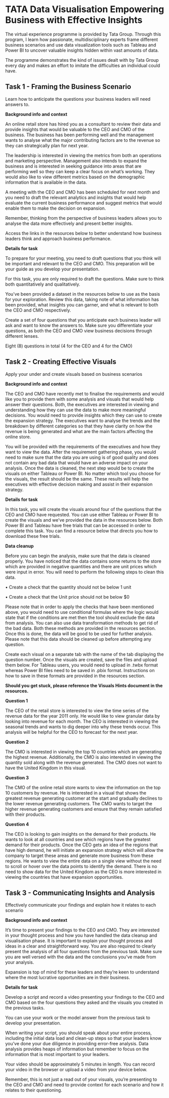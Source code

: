 # TATA Data Visualisation Empowering Business with Effective Insights

The virtual experience programme is provided by Tata Group. Through this program, I learn how passionate, multidisciplinary experts frame different business scenarios and use data visualization tools such as Tableau and Power BI to uncover valuable insights hidden within vast amounts of data.

The programme demonstrates the kind of issues dealt with by Tata Group every day and makes an effort to imitate the difficulties an individual could have.

## **Task 1 - Framing the Business Scenario**
Learn how to anticipate the questions your business leaders will need answers to.

**Background info and context**

An online retail store has hired you as a consultant to review their data and provide insights that would be valuable to the CEO and CMO of the business. The business has been performing well and the management wants to analyse what the major contributing factors are to the revenue so they can strategically plan for next year.

The leadership is interested in viewing the metrics from both an operations and marketing perspective. Management also intends to expand the business and is interested in seeking guidance into areas that are performing well so they can keep a clear focus on what’s working. They would also like to view different metrics based on the demographic information that is available in the data.

A meeting with the CEO and CMO has been scheduled for next month and you need to draft the relevant analytics and insights that would help evaluate the current business performance and suggest metrics that would enable them to make the decision on expansion.

Remember, thinking from the perspective of business leaders allows you to analyse the data more effectively and present better insights.

Access the links in the resources below to better understand how business leaders think and approach business performance.

**Details for task**

To prepare for your meeting, you need to draft questions that you think will be important and relevant to the CEO and CMO. This preparation will be your guide as you develop your presentation.

For this task, you are only required to draft the questions. Make sure to think both quantitatively and qualitatively.

You’ve been provided a dataset in the resources below to use as the basis for your exploration. Review this data, taking note of what information has been provided, what insights you can garner, and what is relevant to both the CEO and CMO respectively.

Create a set of four questions that you anticipate each business leader will ask and want to know the answers to. Make sure you differentiate your questions, as both the CEO and CMO view business decisions through different lenses.

Eight (8) questions in total (4 for the CEO and 4 for the CMO)

## **Task 2 - Creating Effective Visuals**
Apply your under and create visuals based on business scenarios

**Background info and context**

The CEO and CMO have recently met to finalise the requirements and would like you to provide them with some analysis and visuals that would help answer their questions. Both, the executives are interested in viewing and understanding how they can use the data to make more meaningful decisions. You would need to provide insights which they can use to create the expansion strategy. The executives want to analyse the trends and the breakdown by different categories so that they have clarity on how the revenue is being generated and what are the main factors affecting the online store.

You will be provided with the requirements of the executives and how they want to view the data. After the requirement gathering phase, you would need to make sure that the data you are using is of good quality and does not contain any bad data that would have an adverse impact on your analysis. Once the data is cleaned, the next step would be to create the visuals on either Tableau or Power BI. No matter which tool you choose for the visuals, the result should be the same. These results will help the executives with effective decision making and assist in their expansion strategy.

**Details for task**

In this task, you will create the visuals around four of the questions that the CEO and CMO have requested. You can use either Tableau or Power BI to create the visuals and we’ve provided the data in the resources below. 
Both Power BI and Tableau have free trials that can be accessed in order to complete this task. You can find a resource below that directs you how to download these free trials.

**Data cleanup**

Before you can begin the analysis, make sure that the data is cleaned properly. You have noticed that the data contains some returns to the store which are provided in negative quantities and there are unit prices which were input in error. You will need to perform the following steps to clean this data.

• Create a check that the quantity should not be below 1 unit

• Create a check that the Unit price should not be below $0

Please note that in order to apply the checks that have been mentioned above, you would need to use conditional formulas where the logic would state that if the conditions are met then the tool should exclude the data from analysis. You can also use data transformation methods to get rid of the bad data. Both these methods are provided in the resources section. Once this is done, the data will be good to be used for further analysis. Please note that this data should be cleaned up before attempting any question.

Create each visual on a separate tab with the name of the tab displaying the question number. Once the visuals are created, save the files and upload them below. 
For Tableau users, you would need to upload in .twbx format whereas Power BI files need to be saved in .pbix format. 
Instructions on how to save in these formats are provided in the resources section.

**Should you get stuck, please reference the Visuals Hints document in the resources.**

**Question 1**

The CEO of the retail store is interested to view the time series of the revenue data for the year 2011 only. He would like to view granular data by looking into revenue for each month. The CEO is interested in viewing the seasonal trends and wants to dig deeper into why these trends occur. This analysis will be helpful for the CEO to forecast for the next year.

**Question 2**

The CMO is interested in viewing the top 10 countries which are generating the highest revenue. Additionally, the CMO is also interested in viewing the quantity sold along with the revenue generated. The CMO does not want to have the United Kingdom in this visual.

**Question 3**

The CMO of the online retail store wants to view the information on the top 10 customers by revenue. He is interested in a visual that shows the greatest revenue generating customer at the start and gradually declines to the lower revenue generating customers. The CMO wants to target the higher revenue generating customers and ensure that they remain satisfied with their products.

**Question 4**

The CEO is looking to gain insights on the demand for their products. He wants to look at all countries and see which regions have the greatest demand for their products. Once the CEO gets an idea of the regions that have high demand, he will initiate an expansion strategy which will allow the company to target these areas and generate more business from these regions. He wants to view the entire data on a single view without the need to scroll or hover over the data points to identify the demand. There is no need to show data for the United Kingdom as the CEO is more interested in viewing the countries that have expansion opportunities.

## **Task 3 - Communicating Insights and Analysis**
Effectively communicate your findings and explain how it relates to each scenario

**Background info and context**

It’s time to present your findings to the CEO and CMO. They are interested in your thought process and how you have handled the data cleanup and visualisation phase. It is important to explain your thought process and ideas in a clear and straightforward way. You are also required to clearly present the analysis of all four questions from the previous task. Make sure you are well versed with the data and the conclusions you’ve made from your analysis. 

Expansion is top of mind for these leaders and they’re keen to understand where the most lucrative opportunities are in their business.

**Details for task**

Develop a script and record a video presenting your findings to the CEO and CMO based on the four questions they asked and the visuals you created in the previous tasks.

You can use your work or the model answer from the previous task to develop your presentation.

When writing your script, you should speak about your entire process, including the initial data load and clean-up steps so that your leaders know you’ve done your due diligence in providing error-free analysis. 
Data analysis provides heaps of information but remember to focus on the information that is most important to your leaders.

Your video should be approximately 5 minutes in length. You can record your video in the browser or upload a video from your device below.

Remember, this is not just a read out of your visuals, you’re presenting to the CEO and CMO and need to provide context for each scenario and how it relates to their questioning.
